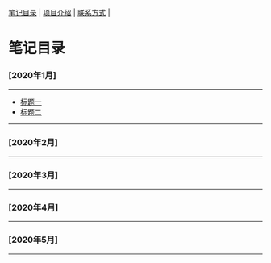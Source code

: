 [笔记目录](笔记目录.markdown) | [项目介绍](2111index.md) | [联系方式](2111index.md) |

# 笔记目录

### [2020年1月]
-----------------------------------------------------------------
* [标题一](2020010501.markdown)
* [标题二](2111index.md)
  
-----------------------------------------------------------------
### [2020年2月]
-----------------------------------------------------------------
### [2020年3月]
-----------------------------------------------------------------
### [2020年4月]
-----------------------------------------------------------------
### [2020年5月]
-----------------------------------------------------------------
